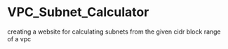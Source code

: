 # VPC_Subnet_Calculator
creating a website for calculating subnets from the given cidr block range of a vpc
